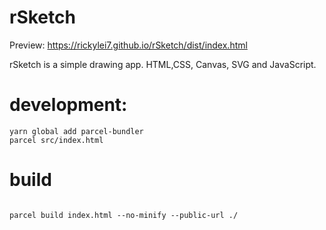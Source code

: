 # rSketch
Preview: https://rickylei7.github.io/rSketch/dist/index.html

rSketch is a simple drawing app.
HTML,CSS, Canvas, SVG and JavaScript.


# development:

```
yarn global add parcel-bundler
parcel src/index.html

```

# build

```

parcel build index.html --no-minify --public-url ./

```

